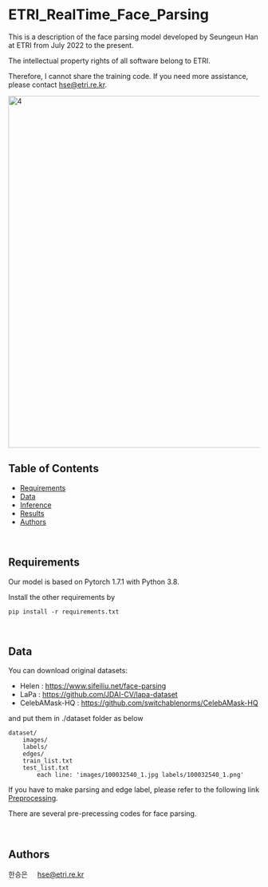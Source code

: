 # ETRI_RealTime_Face_Parsing
 This is a description of the face parsing model developed by Seungeun Han at ETRI from July 2022 to the present.

The intellectual property rights of all software belong to ETRI. 

Therefore, I cannot share the training code. If you need more assistance, please contact hse@etri.re.kr.

<img width="706" alt="4" src="https://github.com/Seungeun-Han/ETRI_RealTime_Face_Parsing/assets/101082685/7c9e3fc2-1bc9-4e1c-945b-a352f4be095a">


<br>

## Table of Contents
- [Requirements](Requirements)
- [Data](#data)
- [Inference](#inference)
- [Results](#results)
- [Authors](#authors)

<br>

## Requirements

Our model is based on Pytorch 1.7.1 with Python 3.8.

Install the other requirements by

```
pip install -r requirements.txt
```

<br>

## Data

You can download original datasets:

- Helen : https://www.sifeiliu.net/face-parsing
- LaPa : https://github.com/JDAI-CV/lapa-dataset
- CelebAMask-HQ : https://github.com/switchablenorms/CelebAMask-HQ

and put them in ./dataset folder as below

```
dataset/
    images/
    labels/
    edges/
    train_list.txt
    test_list.txt
        each line: 'images/100032540_1.jpg labels/100032540_1.png'
```

If you have to make parsing and edge label, please refer to the following link [Preprocessing](https://github.com/Seungeun-Han/Face-Parsing-Preprocessing).

There are several pre-precessing codes for face parsing.


<br>



## Authors

한승은 &nbsp;&nbsp;&nbsp;  hse@etri.re.kr

